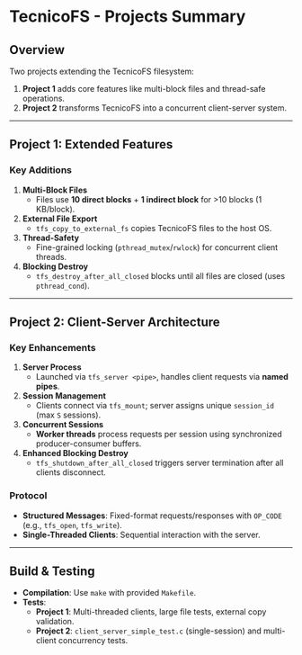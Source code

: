 # TecnicoFS - Projects Summary

## Overview
Two projects extending the TecnicoFS filesystem:  
1. **Project 1** adds core features like multi-block files and thread-safe operations.  
2. **Project 2** transforms TecnicoFS into a concurrent client-server system.  

---

## Project 1: Extended Features  
### Key Additions  
1. **Multi-Block Files**  
   - Files use **10 direct blocks** + **1 indirect block** for >10 blocks (1 KB/block).  
2. **External File Export**  
   - `tfs_copy_to_external_fs` copies TecnicoFS files to the host OS.  
3. **Thread-Safety**  
   - Fine-grained locking (`pthread_mutex`/`rwlock`) for concurrent client threads.  
4. **Blocking Destroy**  
   - `tfs_destroy_after_all_closed` blocks until all files are closed (uses `pthread_cond`).  

---

## Project 2: Client-Server Architecture  
### Key Enhancements  
1. **Server Process**  
   - Launched via `tfs_server <pipe>`, handles client requests via **named pipes**.  
2. **Session Management**  
   - Clients connect via `tfs_mount`; server assigns unique `session_id` (max `S` sessions).  
3. **Concurrent Sessions**  
   - **Worker threads** process requests per session using synchronized producer-consumer buffers.  
4. **Enhanced Blocking Destroy**  
   - `tfs_shutdown_after_all_closed` triggers server termination after all clients disconnect.  

### Protocol  
- **Structured Messages**: Fixed-format requests/responses with `OP_CODE` (e.g., `tfs_open`, `tfs_write`).  
- **Single-Threaded Clients**: Sequential interaction with the server.  

---

## Build & Testing  
- **Compilation**: Use `make` with provided `Makefile`.  
- **Tests**:  
  - **Project 1**: Multi-threaded clients, large file tests, external copy validation.  
  - **Project 2**: `client_server_simple_test.c` (single-session) and multi-client concurrency tests.  
